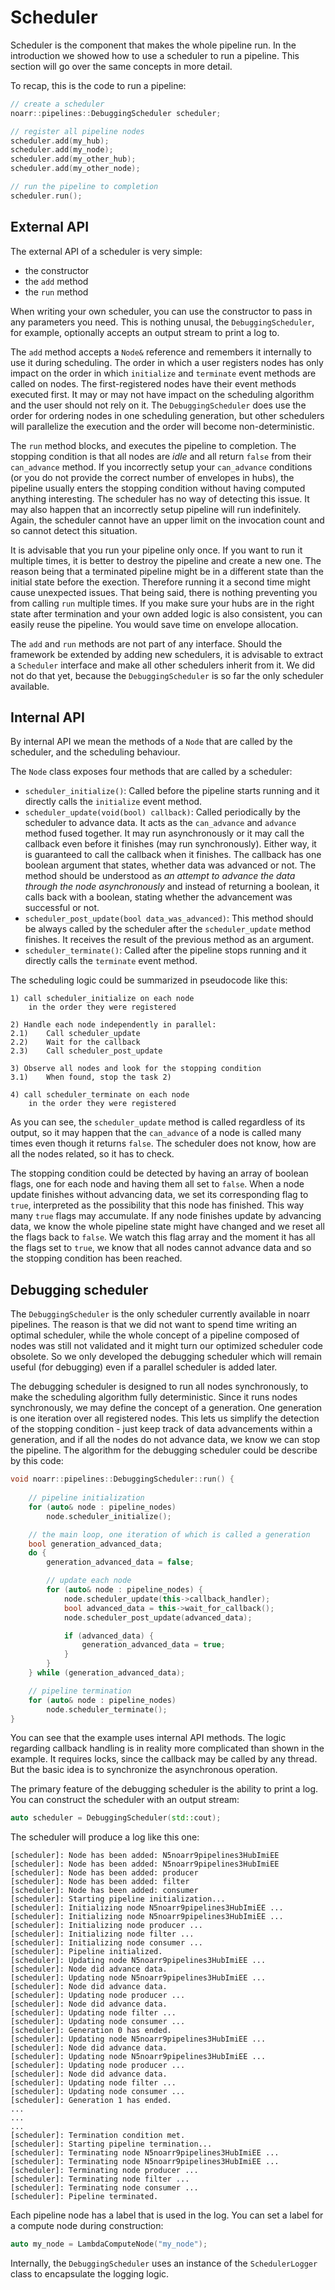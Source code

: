 # Scheduler

Scheduler is the component that makes the whole pipeline run. In the introduction we showed how to use a scheduler to run a pipeline. This section will go over the same concepts in more detail.

To recap, this is the code to run a pipeline:

```cpp
// create a scheduler
noarr::pipelines::DebuggingScheduler scheduler;

// register all pipeline nodes
scheduler.add(my_hub);
scheduler.add(my_node);
scheduler.add(my_other_hub);
scheduler.add(my_other_node);

// run the pipeline to completion
scheduler.run();
```


## External API

The external API of a scheduler is very simple:

- the constructor
- the `add` method
- the `run` method

When writing your own scheduler, you can use the constructor to pass in any parameters you need. This is nothing unusal, the `DebuggingScheduler`, for example, optionally accepts an output stream to print a log to.

The `add` method accepts a `Node&` reference and remembers it internally to use it during scheduling. The order in which a user registers nodes has only impact on the order in which `initialize` and `terminate` event methods are called on nodes. The first-registered nodes have their event methods executed first. It may or may not have impact on the scheduling algorithm and the user should not rely on it. The `DebuggingScheduler` does use the order for ordering nodes in one scheduling generation, but other schedulers will parallelize the execution and the order will become non-deterministic.

The `run` method blocks, and executes the pipeline to completion. The stopping condition is that all nodes are *idle* and all return `false` from their `can_advance` method. If you incorrectly setup your `can_advance` conditions (or you do not provide the correct number of envelopes in hubs), the pipeline usually enters the stopping condition without having computed anything interesting. The scheduler has no way of detecting this issue. It may also happen that an incorrectly setup pipeline will run indefinitely. Again, the scheduler cannot have an upper limit on the invocation count and so cannot detect this situation.

It is advisable that you run your pipeline only once. If you want to run it multiple times, it is better to destroy the pipeline and create a new one. The reason being that a terminated pipeline might be in a different state than the initial state before the exection. Therefore running it a second time might cause unexpected issues. That being said, there is nothing preventing you from calling `run` multiple times. If you make sure your hubs are in the right state after termination and your own added logic is also consistent, you can easily reuse the pipeline. You would save time on envelope allocation.

The `add` and `run` methods are not part of any interface. Should the framework be extended by adding new schedulers, it is advisable to extract a `Scheduler` interface and make all other schedulers inherit from it. We did not do that yet, because the `DebuggingScheduler` is so far the only scheduler available.


## Internal API

By internal API we mean the methods of a `Node` that are called by the scheduler, and the scheduling behaviour.

The `Node` class exposes four methods that are called by a scheduler:

- `scheduler_initialize()`: Called before the pipeline starts running and it directly calls the `initialize` event method.
- `scheduler_update(void(bool) callback)`: Called periodically by the scheduler to advance data. It acts as the `can_advance` and `advance` method fused together. It may run asynchronously or it may call the callback even before it finishes (may run synchronously). Either way, it is guaranteed to call the callback when it finishes. The callback has one boolean argument that states, whether data was advanced or not. The method should be understood as *an attempt to advance the data through the node asynchronously* and instead of returning a boolean, it calls back with a boolean, stating whether the advancement was successful or not.
- `scheduler_post_update(bool data_was_advanced)`: This method should be always called by the scheduler after the `scheduler_update` method finishes. It receives the result of the previous method as an argument.
- `scheduler_terminate()`: Called after the pipeline stops running and it directly calls the `terminate` event method.

The scheduling logic could be summarized in pseudocode like this:

    1) call scheduler_initialize on each node
        in the order they were registered
    
    2) Handle each node independently in parallel:
    2.1)    Call scheduler_update
    2.2)    Wait for the callback
    2.3)    Call scheduler_post_update

    3) Observe all nodes and look for the stopping condition
    3.1)    When found, stop the task 2)
    
    4) call scheduler_terminate on each node
        in the order they were registered

As you can see, the `scheduler_update` method is called regardless of its output, so it may happen that the `can_advance` of a node is called many times even though it returns `false`. The scheduler does not know, how are all the nodes related, so it has to check.

The stopping condition could be detected by having an array of boolean flags, one for each node and having them all set to `false`. When a node update finishes without advancing data, we set its corresponding flag to `true`, interpreted as the possibility that this node has finished. This way many `true` flags may accumulate. If any node finishes update by advancing data, we know the whole pipeline state might have changed and we reset all the flags back to `false`. We watch this flag array and the moment it has all the flags set to `true`, we know that all nodes cannot advance data and so the stopping condition has been reached.


## Debugging scheduler

The `DebuggingScheduler` is the only scheduler currently available in noarr pipelines. The reason is that we did not want to spend time writing an optimal scheduler, while the whole concept of a pipeline composed of nodes was still not validated and it might turn our optimized scheduler code obsolete. So we only developed the debugging scheduler which will remain useful (for debugging) even if a parallel scheduler is added later.

The debugging scheduler is designed to run all nodes synchronously, to make the scheduling algorithm fully deterministic. Since it runs nodes synchronously, we may define the concept of a generation. One generation is one iteration over all registered nodes. This lets us simplify the detection of the stopping condition - just keep track of data advancements within a generation, and if all the nodes do not advance data, we know we can stop the pipeline. The algorithm for the debugging scheduler could be describe by this code:

```cpp
void noarr::pipelines::DebuggingScheduler::run() {
    
    // pipeline initialization
    for (auto& node : pipeline_nodes)
        node.scheduler_initialize();

    // the main loop, one iteration of which is called a generation
    bool generation_advanced_data;
    do {
        generation_advanced_data = false;

        // update each node
        for (auto& node : pipeline_nodes) {
            node.scheduler_update(this->callback_handler);
            bool advanced_data = this->wait_for_callback();
            node.scheduler_post_update(advanced_data);

            if (advanced_data) {
                generation_advanced_data = true;
            }
        }
    } while (generation_advanced_data);

    // pipeline termination
    for (auto& node : pipeline_nodes)
        node.scheduler_terminate();
}
```

You can see that the example uses internal API methods. The logic regarding callback handling is in reality more complicated than shown in the example. It requires locks, since the callback may be called by any thread. But the basic idea is to synchronize the asynchronous operation.

The primary feature of the debugging scheduler is the ability to print a log. You can construct the scheduler with an output stream:

```cpp
auto scheduler = DebuggingScheduler(std::cout);
```

The scheduler will produce a log like this one:

    [scheduler]: Node has been added: N5noarr9pipelines3HubImiEE
    [scheduler]: Node has been added: N5noarr9pipelines3HubImiEE
    [scheduler]: Node has been added: producer
    [scheduler]: Node has been added: filter
    [scheduler]: Node has been added: consumer
    [scheduler]: Starting pipeline initialization...
    [scheduler]: Initializing node N5noarr9pipelines3HubImiEE ...
    [scheduler]: Initializing node N5noarr9pipelines3HubImiEE ...
    [scheduler]: Initializing node producer ...
    [scheduler]: Initializing node filter ...
    [scheduler]: Initializing node consumer ...
    [scheduler]: Pipeline initialized.
    [scheduler]: Updating node N5noarr9pipelines3HubImiEE ...
    [scheduler]: Node did advance data.
    [scheduler]: Updating node N5noarr9pipelines3HubImiEE ...
    [scheduler]: Node did advance data.
    [scheduler]: Updating node producer ...
    [scheduler]: Node did advance data.
    [scheduler]: Updating node filter ...
    [scheduler]: Updating node consumer ...
    [scheduler]: Generation 0 has ended.
    [scheduler]: Updating node N5noarr9pipelines3HubImiEE ...
    [scheduler]: Node did advance data.
    [scheduler]: Updating node N5noarr9pipelines3HubImiEE ...
    [scheduler]: Updating node producer ...
    [scheduler]: Node did advance data.
    [scheduler]: Updating node filter ...
    [scheduler]: Updating node consumer ...
    [scheduler]: Generation 1 has ended.
    ...
    ...
    ...
    [scheduler]: Termination condition met.
    [scheduler]: Starting pipeline termination...
    [scheduler]: Terminating node N5noarr9pipelines3HubImiEE ...
    [scheduler]: Terminating node N5noarr9pipelines3HubImiEE ...
    [scheduler]: Terminating node producer ...
    [scheduler]: Terminating node filter ...
    [scheduler]: Terminating node consumer ...
    [scheduler]: Pipeline terminated.

Each pipeline node has a label that is used in the log. You can set a label for a compute node during construction:

```cpp
auto my_node = LambdaComputeNode("my_node");
```

Internally, the `DebuggingScheduler` uses an instance of the `SchedulerLogger` class to encapsulate the logging logic.
